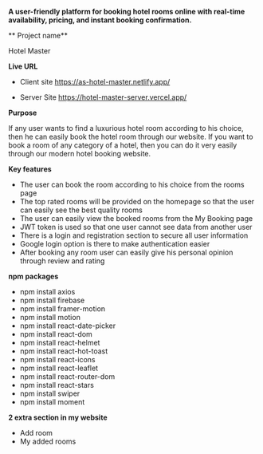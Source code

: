 **A user-friendly platform for booking hotel rooms online with real-time availability, pricing, and instant booking confirmation.**

** Project name**

Hotel Master

**Live URL**

* Client site
https://as-hotel-master.netlify.app/

* Server Site
https://hotel-master-server.vercel.app/

**Purpose**

If any user wants to find a luxurious hotel room according to his choice, then he can easily book the hotel room through our website. If you want to book a room of any category of a hotel, then you can do it very easily through our modern hotel booking website.


**Key features**

* The user can book the room according to his choice from the rooms page
* The top rated rooms will be provided on the homepage so that the user can easily see the best quality rooms
* The user can easily view the booked rooms from the My Booking page
* JWT token is used so that one user cannot see data from another user
* There is a login and registration section to secure all user information
* Google login option is there to make authentication easier
* After booking any room user can easily give his personal opinion through review and rating


**npm packages**

*  npm install axios
*  npm install firebase
*  npm install framer-motion
*  npm install motion
*  npm install react-date-picker
*  npm install react-dom
*  npm install react-helmet
*  npm install react-hot-toast
*  npm install react-icons
*  npm install react-leaflet
*  npm install react-router-dom
*  npm install react-stars
*  npm install swiper
*  npm install moment


**2 extra section in my website**

* Add room
* My added rooms


  
